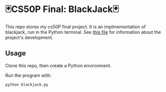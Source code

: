 # 🃏**CS50P Final: BlackJack**🃏

This repo stores my cs50P final project. It is an implmementation of blackjack, run in the Python terminal. See [this file](progression.md) for information about the project's development.

## Usage

Clone this repo, then create a Python environment.

Run the program with:

```python
python blackjack.py
```
